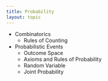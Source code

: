 ```yaml
---
title: Probability
layout: topic
---
```


* Combinatorics
    * Rules of Counting
* Probabilistic Events
    * Outcome Space
    * Axioms and Rules of Probability
    * Random Variable
    * Joint Probability